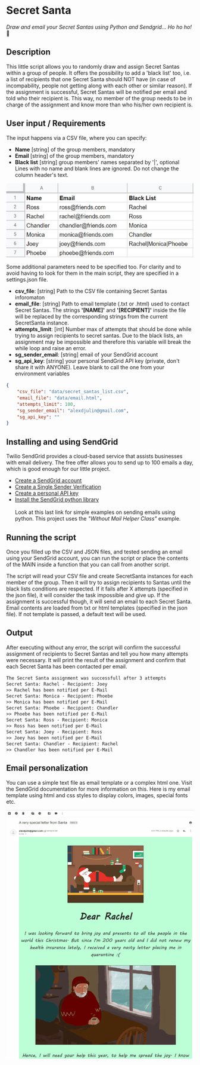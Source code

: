 # Secret Santa
_Draw and email your Secret Santas using Python and Sendgrid... Ho ho ho!_ 🎅

## Description
This little script allows you to randomly draw and assign Secret Santas within a group of people. It offers the possibility to add a 'black list' too, i.e. a list of recipients that one Secret Santa should NOT have (in case of incompability, people not getting along with each other or similar reason). If the assignment is successful, Secret Santas will be notified per email and told who their recipient is. This way, no member of the group needs to be in charge of the assignment and know more than who his/her own recipient is.

## User input / Requirements
The input happens via a CSV file, where you can specify:
+ **Name** [string] of the group members, mandatory
+ **Email** [string] of the group members, mandatory
+ **Black list** [string] group members' names separated by '|', optional
Lines with no name and blank lines are ignored. Do not change the column header's text.

<p align="center">
  <img src="readme/csv_file.jpg" width="657"></a>
</p>

Some additional parameters need to be specified too. For clarity and to avoid having to look for them in the main script, they are specified in a settings.json file.

+ **csv_file**: [string] Path to the CSV file containing Secret Santas inforomaton
+ **email_file**: [string] Path to email template (.txt or .html) used to contact Secret Santas. The strings **'[NAME]'** and **'[RECIPIENT]'** inside the file will be replaced by the corresponding strings from the current SecretSanta instance.
+ **attempts_limit**: [int] Number max of attempts that should be done while trying to assign recipients to secret santas. Due to the black lists, an assignment may be impossible and therefore this variable will break the while loop and raise an error.
+ **sg_sender_email**: [string] email of your SendGrid account
+ **sg_api_key**: [string] your personal SendGrid API key (private, don't share it with ANYONE). Leave blank to call the one from your environment variables

```json
{
    "csv_file": "data/secret_santas_list.csv",
    "email_file": "data/email.html",
    "attempts_limit": 100,
    "sg_sender_email": "alexdjulin@gmail.com",
    "sg_api_key": ""
}

```

## Installing and using SendGrid
Twilio SendGrid provides a cloud-based service that assists businesses with email delivery. The free offer allows you to send up to 100 emails a day, which is good enough for our little project.
+ [Create a SendGrid account](https://sendgrid.com/free/) 
+ [Create a Single Sender Verification](https://docs.sendgrid.com/ui/sending-email/sender-verification) 
+ [Create a personal API key](https://docs.sendgrid.com/ui/account-and-settings/api-keys) 
+ [Install the SendGrid python library](https://github.com/sendgrid/sendgrid-python) <br/><br/>
Look at this last link for simple examples on sending emails using python. This project uses the *"Without Mail Helper Class"* example.

## Running the script
Once you filled up the CSV and JSON files, and tested sending an email using your SendGrid account, you can run the script or place the contents of the MAIN inside a function that you can call from another script.

The script will read your CSV file and create SecretSanta instances for each member of the group. Then it will try to assign recipients to Santas until the black lists conditions are respected. If it fails after X attempts (specified in the json file), it will consider the task impossible and give up. If the assignment is successful though, it will send an email to each Secret Santa. Email contents are loaded from txt or html templates (specified in the json file). If not template is passed, a default text will be used.

## Output
After executing without any error, the script will confirm the successful assignment of recipients to Secret Santas and tell you how many attempts were necessary. It will print the result of the assignment and confirm that each Secret Santa has been contacted per email.

```
The Secret Santa assignment was successfull after 3 attempts
Secret Santa: Rachel - Recipient: Joey
>> Rachel has been notified per E-Mail
Secret Santa: Monica - Recipient: Phoebe
>> Monica has been notified per E-Mail
Secret Santa: Phoebe - Recipient: Chandler
>> Phoebe has been notified per E-Mail
Secret Santa: Ross - Recipient: Monica
>> Ross has been notified per E-Mail
Secret Santa: Joey - Recipient: Ross
>> Joey has been notified per E-Mail
Secret Santa: Chandler - Recipient: Rachel
>> Chandler has been notified per E-Mail
```

## Email personalization
You can use a simple text file as email template or a complex html one. Visit the SendGrid documentation for more information on this.
Here is my email template using html and css styles to display colors, images, special fonts etc.


<p align="center">
  <img src="readme/email.gif" width="800"></a>
</p>
